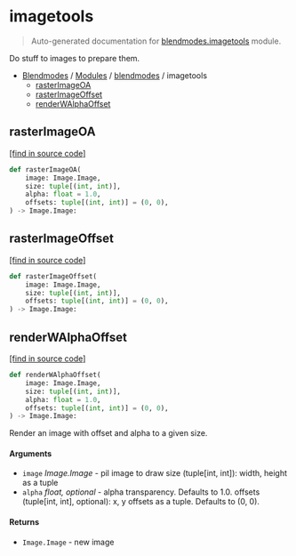 # imagetools

> Auto-generated documentation for [blendmodes.imagetools](../../blendmodes/imagetools.py) module.

Do stuff to images to prepare them.

- [Blendmodes](../README.md#blendmodes-index) / [Modules](../README.md#blendmodes-modules) / [blendmodes](index.md#blendmodes) / imagetools
    - [rasterImageOA](#rasterimageoa)
    - [rasterImageOffset](#rasterimageoffset)
    - [renderWAlphaOffset](#renderwalphaoffset)

## rasterImageOA

[[find in source code]](../../blendmodes/imagetools.py#L8)

```python
def rasterImageOA(
    image: Image.Image,
    size: tuple[(int, int)],
    alpha: float = 1.0,
    offsets: tuple[(int, int)] = (0, 0),
) -> Image.Image:
```

## rasterImageOffset

[[find in source code]](../../blendmodes/imagetools.py#L17)

```python
def rasterImageOffset(
    image: Image.Image,
    size: tuple[(int, int)],
    offsets: tuple[(int, int)] = (0, 0),
) -> Image.Image:
```

## renderWAlphaOffset

[[find in source code]](../../blendmodes/imagetools.py#L26)

```python
def renderWAlphaOffset(
    image: Image.Image,
    size: tuple[(int, int)],
    alpha: float = 1.0,
    offsets: tuple[(int, int)] = (0, 0),
) -> Image.Image:
```

Render an image with offset and alpha to a given size.

#### Arguments

- `image` *Image.Image* - pil image to draw
size (tuple[int, int]): width, height as a tuple
- `alpha` *float, optional* - alpha transparency. Defaults to 1.0.
offsets (tuple[int, int], optional): x, y offsets as a tuple.
Defaults to (0, 0).

#### Returns

- `Image.Image` - new image
